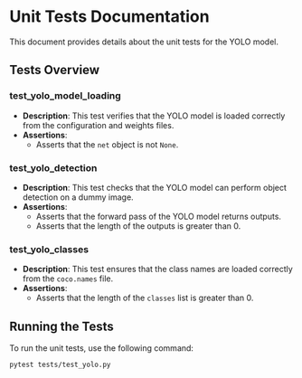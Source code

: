 # Unit Tests Documentation

This document provides details about the unit tests for the YOLO model.

## Tests Overview

### test_yolo_model_loading

- **Description**: This test verifies that the YOLO model is loaded correctly from the configuration and weights files.
- **Assertions**: 
  - Asserts that the `net` object is not `None`.

### test_yolo_detection

- **Description**: This test checks that the YOLO model can perform object detection on a dummy image.
- **Assertions**: 
  - Asserts that the forward pass of the YOLO model returns outputs.
  - Asserts that the length of the outputs is greater than 0.

### test_yolo_classes

- **Description**: This test ensures that the class names are loaded correctly from the `coco.names` file.
- **Assertions**: 
  - Asserts that the length of the `classes` list is greater than 0.

## Running the Tests

To run the unit tests, use the following command:

```sh
pytest tests/test_yolo.py
